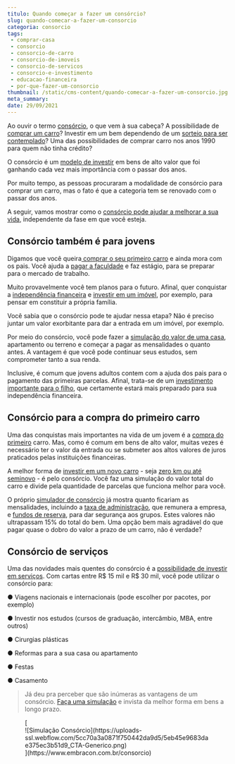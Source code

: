 ```yaml
---
titulo: Quando começar a fazer um consórcio?
slug: quando-comecar-a-fazer-um-consorcio
categoria: consorcio
tags:
 - comprar-casa
 - consorcio
 - consorcio-de-carro
 - consorcio-de-imoveis
 - consorcio-de-servicos
 - consorcio-e-investimento
 - educacao-financeira
 - por-que-fazer-um-consorcio
thumbnail: /static/cms-content/quando-comecar-a-fazer-um-consorcio.jpg
meta_summary: 
date: 29/09/2021
---
```

Ao ouvir o termo [consórcio](https://www.embracon.com.br), o que vem à sua cabeça? A possibilidade de[ comprar um carro](https://www.embracon.com.br/consorcio-de-carros)? Investir em um bem dependendo de um [sorteio para ser contemplado](https://www.embracon.com.br/blog/assembleia-de-consorcio-como-funciona)? Uma das possibilidades de comprar carro nos anos 1990 para quem não tinha crédito?

O consórcio é um [modelo de investir](https://www.embracon.com.br/blog/8-motivos-que-comprovam-que-consorcio-e-investimento) em bens de alto valor que foi ganhando cada vez mais importância com o passar dos anos.

Por muito tempo, as pessoas procuraram a modalidade de consórcio para comprar um carro, mas o fato é que a categoria tem se renovado com o passar dos anos.

A seguir, vamos mostrar como o [consórcio pode ajudar a melhorar a sua vida](https://www.embracon.com.br/blog/entenda-a-importancia-da-educacao-financeira-na-sua-vida), independente da fase em que você esteja.

Consórcio também é para jovens
------------------------------

Digamos que você queira[ comprar o seu primeiro carro](https://www.embracon.com.br/blog/primeiro-carro-como-acertar-na-escolha) e ainda mora com os pais. Você ajuda a [pagar a faculdade](https://www.embracon.com.br/blog/como-funciona-o-consorcio-embracon-para-pagar-faculdade) e faz estágio, para se preparar para o mercado de trabalho.

Muito provavelmente você tem planos para o futuro. Afinal, quer conquistar a [independência financeira](https://www.embracon.com.br/blog/reserva-financeira-como-preparar-a-sua) e [investir em um imóvel](https://www.embracon.com.br/blog/hora-certa-comprar-imovel), por exemplo, para pensar em constituir a própria família.

Você sabia que o consórcio pode te ajudar nessa etapa? Não é preciso juntar um valor exorbitante para dar a entrada em um imóvel, por exemplo.

Por meio do consórcio, você pode fazer a [simulação do valor de uma casa](https://www.embracon.com.br/blog/entenda-a-importancia-de-fazer-uma-simulacao-antes-de-contratar-um-consorcio), apartamento ou terreno e começar a pagar as mensalidades o quanto antes. A vantagem é que você pode continuar seus estudos, sem comprometer tanto a sua renda.

Inclusive, é comum que jovens adultos contem com a ajuda dos pais para o pagamento das primeiras parcelas. Afinal, trata-se de um [investimento importante para o filho](https://www.embracon.com.br/blog/investimento-na-crise-o-consorcio-sempre-e-um-bom-negocio), que certamente estará mais preparado para sua independência financeira.

Consórcio para a compra do primeiro carro
-----------------------------------------

Uma das conquistas mais importantes na vida de um jovem é a [compra do primeiro](https://www.embracon.com.br/blog/7-coisas-para-levar-em-consideracao-ao-escolher-um-carro) carro. Mas, como é comum em bens de alto valor, muitas vezes é necessário ter o valor da entrada ou se submeter aos altos valores de juros praticados pelas instituições financeiras.

A melhor forma de [investir em um novo carro](https://www.embracon.com.br/blog/5-formas-de-pagamento-de-um-carro) - seja [zero km ou até seminovo](https://www.embracon.com.br/blog/carro-zero-ou-seminovo) - é pelo consórcio. Você faz uma simulação do valor total do carro e divide pela quantidade de parcelas que funciona melhor para você.

O próprio [simulador de consórcio](https://www.embracon.com.br/blog/tudo-o-que-voce-precisa-saber-sobre-a-importancia-de-um-consultor-de-consorcio) já mostra quanto ficariam as mensalidades, incluindo a [taxa de administração](https://www.embracon.com.br/conhecaoconsorcio/o-que-e-taxa-de-administracao), que remunera a empresa, e [fundos de reserva](https://www.embracon.com.br/conhecaoconsorcio/o-que-e-fundo-de-reserva), para dar segurança aos grupos. Estes valores não ultrapassam 15% do total do bem. Uma opção bem mais agradável do que pagar quase o dobro do valor a prazo de um carro, não é verdade?

Consórcio de serviços
---------------------

Uma das novidades mais quentes do consórcio é a [possibilidade de investir em serviços](https://www.embracon.com.br/blog/consorcio-de-servicos-tudo-o-que-voce-precisa-saber-sobre-o-assunto). Com cartas entre R$ 15 mil e R$ 30 mil, você pode utilizar o consórcio para:

● Viagens nacionais e internacionais (pode escolher por pacotes, por exemplo)

● Investir nos estudos (cursos de graduação, intercâmbio, MBA, entre outros)

● Cirurgias plásticas

● Reformas para a sua casa ou apartamento

● Festas

● Casamento

> Já deu pra perceber que são inúmeras as vantagens de um consórcio. [Faça uma simulação](https://www.embracon.com.br/) e invista da melhor forma em bens a longo prazo.

<figure class="w-richtext-figure-type-image w-richtext-align-center">[<div>![Simulação Consórcio](https://uploads-ssl.webflow.com/5cc70a3a0871f750442da9d5/5eb45e9683dae375ec3b51d9_CTA-Generico.png)</div>](https://www.embracon.com.br/consorcio)</figure>
